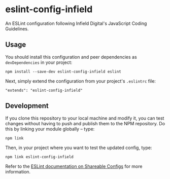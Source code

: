 # eslint-config-infield

An ESLint configuration following Infield Digital's JavaScript Coding Guidelines.

## Usage

You should install this configuration and peer dependencies as `devDependencies` in your project:

```
npm install --save-dev eslint-config-infield eslint
```

Next, simply extend the configuration from your project's `.eslintrc` file:

```
"extends": "eslint-config-infield"
```

## Development

If you clone this repository to your local machine and modify it, you can test changes without having to push and publish them to the NPM repository. Do this by linking your module globally – type:

```
npm link
```

Then, in your project where you want to test the updated config, type:

```
npm link eslint-config-infield
```

Refer to the [ESLint documentation on Shareable Configs](http://eslint.org/docs/developer-guide/shareable-configs) for more information.
